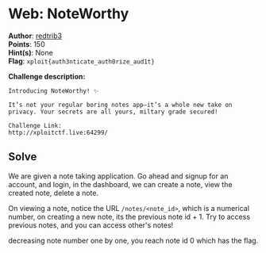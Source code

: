 # Web: NoteWorthy

**Author**: [redtrib3](https://github.com/redtrib3)<br>
**Points**: 150<br>
**Hint(s)**: None<br>
**Flag**: `xploit{auth3nticate_auth0rize_aud1t}`<br>

**Challenge description:**
```
Introducing NoteWorthy! ✨

It’s not your regular boring notes app—it’s a whole new take on privacy. Your secrets are all yours, miltary grade secured!

Challenge Link:
http://xploitctf.live:64299/
```

## Solve

We are given a note taking application. Go ahead and signup for an account, and login, in the dashboard, we can create a note,
view the created note, delete a note.

On viewing a note, notice the URL `/notes/<note_id>`, which is a numerical number, on creating a new note, its the previous note id + 1.
Try to access previous notes, and you can access other's notes!

decreasing note number one by one, you reach note id 0 which has the flag.

